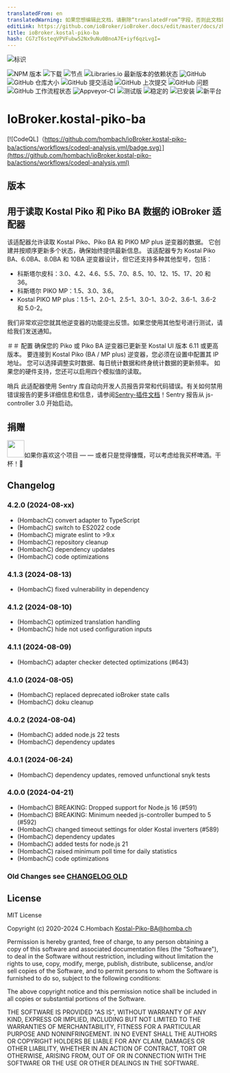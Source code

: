 ```yaml
---
translatedFrom: en
translatedWarning: 如果您想编辑此文档，请删除“translatedFrom”字段，否则此文档将再次自动翻译
editLink: https://github.com/ioBroker/ioBroker.docs/edit/master/docs/zh-cn/adapterref/iobroker.kostal-piko-ba/README.md
title: ioBroker.kostal-piko-ba
hash: CG7zT6steqVPVFubw52Nx9uNu0BnoA7E+iyf6qzLvgI=
---
```

![标识](../../../en/adapterref/iobroker.kostal-piko-ba/admin/picoba.png)

![NPM 版本](https://img.shields.io/npm/v/iobroker.kostal-piko-ba.svg)
![下载](https://img.shields.io/npm/dm/iobroker.kostal-piko-ba?label=npm%20downloads&style=flat-square)
![节点](https://img.shields.io/node/v-lts/iobroker.kostal-piko-ba?style=flat-square)
![Libraries.io 最新版本的依赖状态](https://img.shields.io/librariesio/release/npm/iobroker.kostal-piko-ba?label=npm%20dependencies&style=flat-square)
![GitHub](https://img.shields.io/github/license/hombach/iobroker.kostal-piko-ba?style=flat-square)
![GitHub 仓库大小](https://img.shields.io/github/repo-size/hombach/iobroker.kostal-piko-ba?logo=github&style=flat-square)
![GitHub 提交活动](https://img.shields.io/github/commit-activity/m/hombach/iobroker.kostal-piko-ba?logo=github&style=flat-square)
![GitHub 上次提交](https://img.shields.io/github/last-commit/hombach/iobroker.kostal-piko-ba?logo=github&style=flat-square)
![GitHub 问题](https://img.shields.io/github/issues/hombach/iobroker.kostal-piko-ba?logo=github&style=flat-square)
![GitHub 工作流程状态](https://img.shields.io/github/actions/workflow/status/hombach/iobroker.kostal-piko-ba/test-and-release.yml?branch=main&logo=github&style=flat-square)
![Appveyor-CI](https://ci.appveyor.com/api/projects/status/github/hombach/ioBroker.kostal-piko-ba?branch=master&svg=true)
![测试版](https://img.shields.io/npm/v/iobroker.kostal-piko-ba.svg?color=red&label=beta)
![稳定的](https://iobroker.live/badges/kostal-piko-ba-stable.svg)
![已安装](https://iobroker.live/badges/kostal-piko-ba-installed.svg)
![新平台](https://nodei.co/npm/iobroker.kostal-piko-ba.png?downloads=true)

# IoBroker.kostal-piko-ba
[![CodeQL]（https://github.com/hombach/ioBroker.kostal-piko-ba/actions/workflows/codeql-analysis.yml/badge.svg）](https://github.com/hombach/ioBroker.kostal-piko-ba/actions/workflows/codeql-analysis.yml)

## 版本
## 用于读取 Kostal Piko 和 Piko BA 数据的 iOBroker 适配器
该适配器允许读取 Kostal Piko、Piko BA 和 PIKO MP plus 逆变器的数据。
它创建并按顺序更新多个状态，确保始终提供最新信息。
该适配器专为 Kostal Piko BA、6.0BA、8.0BA 和 10BA 逆变器设计，但它还支持多种其他型号，包括：

- 科斯塔尔皮科：3.0、4.2、4.6、5.5、7.0、8.5、10、12、15、17、20 和 36。
- 科斯塔尔 PIKO MP：1.5、3.0、3.6。
- Kostal PIKO MP plus：1.5-1、2.0-1、2.5-1、3.0-1、3.0-2、3.6-1、3.6-2 和 5.0-2。

我们非常欢迎您就其他逆变器的功能提出反馈。如果您使用其他型号进行测试，请给我们发送通知。

＃＃ 配置
确保您的 Piko 或 Piko BA 逆变器已更新至 Kostal UI 版本 6.11 或更高版本。
要连接到 Kostal Piko (BA / MP plus) 逆变器，您必须在设置中配置其 IP 地址。
您可以选择调整实时数据、每日统计数据和终身统计数据的更新频率。
如果您的硬件支持，您还可以启用四个模拟值的读取。

哨兵
此适配器使用 Sentry 库自动向开发人员报告异常和代码错误。有关如何禁用错误报告的更多详细信息和信息，请参阅[Sentry-插件文档](https://github.com/ioBroker/plugin-sentry#plugin-sentry)！Sentry 报告从 js-controller 3.0 开始启动。

## 捐赠
<a href="https://www.paypal.com/donate/?hosted_button_id=XFFBB332R4RCQ"><img src="https://raw.githubusercontent.com/Hombach/ioBroker.tibberlink/main/docu/bluePayPal.svg" height="40"></a>如果你喜欢这个项目 — — 或者只是觉得慷慨，可以考虑给我买杯啤酒。干杯！:beers:

## Changelog

### 4.2.0 (2024-08-xx)

-   (HombachC) convert adapter to TypeScript
-   (HombachC) switch to ES2022 code
-   (HombachC) migrate eslint to >9.x
-   (HombachC) repository cleanup
-   (HombachC) dependency updates
-   (HombachC) code optimizations

### 4.1.3 (2024-08-13)

-   (HombachC) fixed vulnerability in dependency

### 4.1.2 (2024-08-10)

-   (HombachC) optimized translation handling
-   (HombachC) hide not used configuration inputs

### 4.1.1 (2024-08-09)

-   (HombachC) adapter checker detected optimizations (#643)

### 4.1.0 (2024-08-05)

-   (HombachC) replaced deprecated ioBroker state calls
-   (HombachC) doku cleanup

### 4.0.2 (2024-08-04)

-   (HombachC) added node.js 22 tests
-   (HombachC) dependency updates

### 4.0.1 (2024-06-24)

-   (HombachC) dependency updates, removed unfunctional snyk tests

### 4.0.0 (2024-04-21)

-   (HombachC) BREAKING: Dropped support for Node.js 16 (#591)
-   (HombachC) BREAKING: Minimum needed js-controller bumped to 5 (#592)
-   (HombachC) changed timeout settings for older Kostal inverters (#589)
-   (HombachC) dependency updates
-   (HombachC) added tests for node.js 21
-   (HombachC) raised minimum poll time for daily statistics
-   (HombachC) code optimizations

### Old Changes see [CHANGELOG OLD](CHANGELOG_OLD.md)

## License
MIT License

Copyright (c) 2020-2024 C.Hombach <Kostal-Piko-BA@homba.ch>

Permission is hereby granted, free of charge, to any person obtaining a copy
of this software and associated documentation files (the "Software"), to deal
in the Software without restriction, including without limitation the rights
to use, copy, modify, merge, publish, distribute, sublicense, and/or sell
copies of the Software, and to permit persons to whom the Software is
furnished to do so, subject to the following conditions:

The above copyright notice and this permission notice shall be included in all
copies or substantial portions of the Software.

THE SOFTWARE IS PROVIDED "AS IS", WITHOUT WARRANTY OF ANY KIND, EXPRESS OR
IMPLIED, INCLUDING BUT NOT LIMITED TO THE WARRANTIES OF MERCHANTABILITY,
FITNESS FOR A PARTICULAR PURPOSE AND NONINFRINGEMENT. IN NO EVENT SHALL THE
AUTHORS OR COPYRIGHT HOLDERS BE LIABLE FOR ANY CLAIM, DAMAGES OR OTHER
LIABILITY, WHETHER IN AN ACTION OF CONTRACT, TORT OR OTHERWISE, ARISING FROM,
OUT OF OR IN CONNECTION WITH THE SOFTWARE OR THE USE OR OTHER DEALINGS IN THE
SOFTWARE.